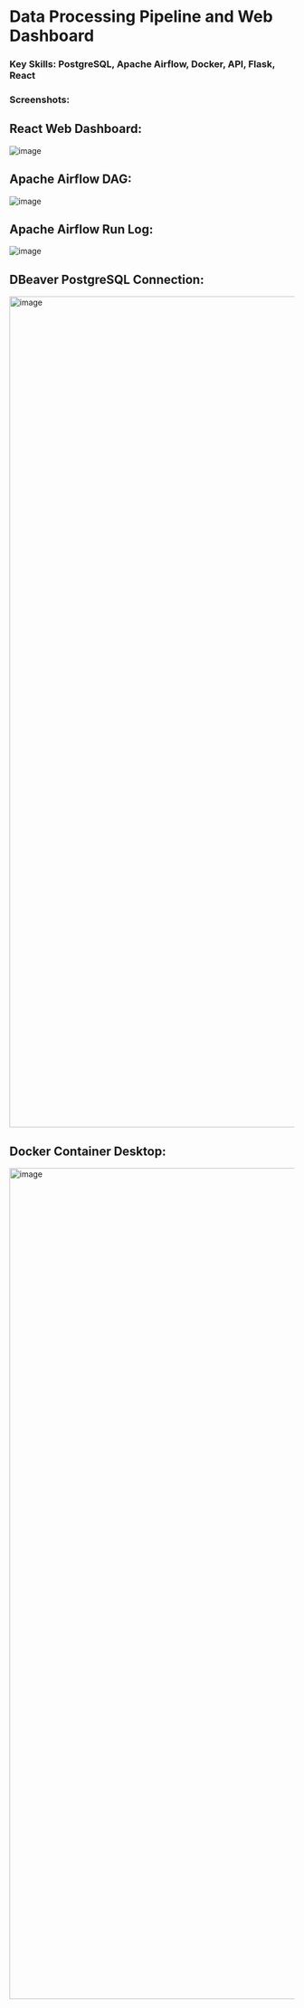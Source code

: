 # Data Processing Pipeline and Web Dashboard

### Key Skills: PostgreSQL, Apache Airflow, Docker, API, Flask, React


### Screenshots: 

## React Web Dashboard:
![image](https://github.com/user-attachments/assets/e48518dd-25ac-46c2-b7c8-79f671aa1d28)

## Apache Airflow DAG:
![image](https://github.com/user-attachments/assets/c5982452-8fee-4c52-a2ca-859ce2d54871)

## Apache Airflow Run Log:
![image](https://github.com/user-attachments/assets/aefc183f-7a58-4496-bfa4-9fc45bb0d889)

## DBeaver PostgreSQL Connection:
<img width="1470" alt="image" src="https://github.com/user-attachments/assets/317e05f8-8055-427d-abc8-b9bb4f838b47" />

## Docker Container Desktop:
<img width="1470" alt="image" src="https://github.com/user-attachments/assets/2070681f-07bd-4457-8f14-66becd7b9c2b" />
